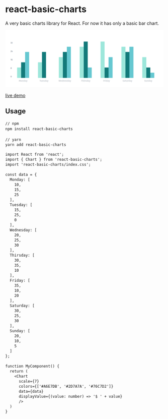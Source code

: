 # react-basic-charts
A very basic charts library for React. For now it has only a basic bar chart.

![](https://raw.githubusercontent.com/Exifers/react-basic-charts/master/doc/bars.png)

[live demo](https://react-basic-charts.netlify.app/)

## Usage
```bash
// npm
npm install react-basic-charts

// yarn
yarn add react-basic-charts
```

```tsx
import React from 'react';
import { Chart } from 'react-basic-charts';
import 'react-basic-charts/index.css';

const data = {
  Monday: [
    10,
    15,
    25
  ],
  Tuesday: [
    15,
    25,
    0
  ],
  Wednesday: [
    20,
    25,
    30
  ],
  Thirsday: [
    30,
    35,
    10
  ],
  Friday: [
    35,
    10,
    20
  ],
  Saturday: [
    30,
    25,
    30
  ],
  Sunday: [
    20,
    10,
    5
  ]
};

function MyComponent() {
  return (
    <Chart
      scale={7}
      colors={['#A6E7DB', '#2D7A7A', '#76C7D2']}
      data={data}
      displayValue={(value: number) => '$ ' + value}
      />
  )
}
```
